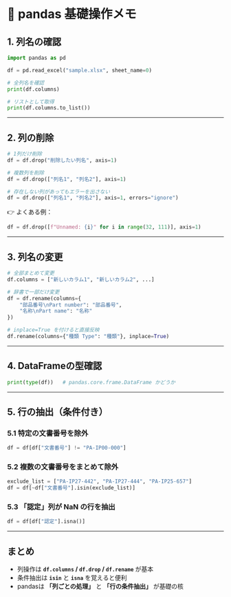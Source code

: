 
# 📘 pandas 基礎操作メモ

## 1. 列名の確認
```python
import pandas as pd

df = pd.read_excel("sample.xlsx", sheet_name=0)

# 全列名を確認
print(df.columns)

# リストとして取得
print(df.columns.to_list())
```

---

## 2. 列の削除

```python
# 1列だけ削除
df = df.drop("削除したい列名", axis=1)

# 複数列を削除
df = df.drop(["列名1", "列名2"], axis=1)

# 存在しない列があってもエラーを出さない
df = df.drop(["列名1", "列名2"], axis=1, errors="ignore")
```

👉 よくある例：

```python
df = df.drop([f"Unnamed: {i}" for i in range(32, 111)], axis=1)
```

---

## 3. 列名の変更

```python
# 全部まとめて変更
df.columns = ["新しいカラム1", "新しいカラム2", ...]

# 辞書で一部だけ変更
df = df.rename(columns={
    "部品番号\nPart number": "部品番号",
    "名称\nPart name": "名称"
})

# inplace=True を付けると直接反映
df.rename(columns={"種類 Type": "種類"}, inplace=True)
```

---

## 4. DataFrameの型確認

```python
print(type(df))   # pandas.core.frame.DataFrame かどうか
```

---

## 5. 行の抽出（条件付き）

### 5.1 特定の文書番号を除外

```python
df = df[df["文書番号"] != "PA-IP00-000"]
```

### 5.2 複数の文書番号をまとめて除外

```python
exclude_list = ["PA-IP27-442", "PA-IP27-444", "PA-IP25-657"]
df = df[~df["文書番号"].isin(exclude_list)]
```

### 5.3 「認定」列が NaN の行を抽出

```python
df = df[df["認定"].isna()]
```

---

## まとめ

* 列操作は **`df.columns` / `df.drop` / `df.rename`** が基本
* 条件抽出は **`isin`** と **`isna`** を覚えると便利
* pandasは **「列ごとの処理」** と **「行の条件抽出」** が基礎の核

```



